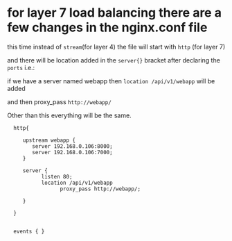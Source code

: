 
# for layer 7 load balancing there are a few changes in the nginx.conf file

this time instead of `stream`(for layer 4) the file will start with `http` (for layer 7)

and there will be location added in the `server{}` bracket after declaring the `ports` i.e.:

if we have a server named webapp then `location /api/v1/webapp` will be added 

and then proxy_pass `http://webapp/`

Other than this everything will be the same.

      http{
   
         upstream webapp {
            server 192.168.0.106:8000;
            server 192.168.0.106:7000;
         }

         server {
               listen 80;
               location /api/v1/webapp
                     proxy_pass http://webapp/;
         
         }

      }


      events { }
